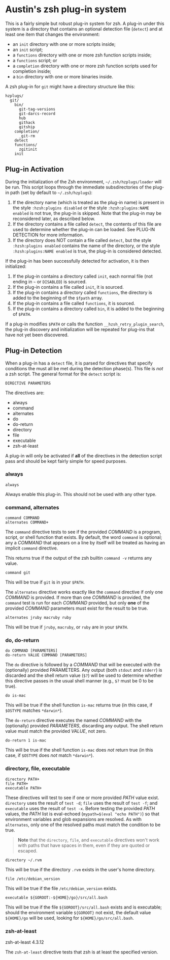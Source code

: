 # Austin's zsh plug-in system

This is a fairly simple but robust plug-in system for zsh. A plug-in under
this system is a directory that contains an optional detection file (`detect`)
and at least one item that changes the environment:

* an `init` directory with one or more scripts inside;
* an `init` script;
* a `functions` directory with one or more zsh function scripts inside;
* a `functions` script; or
* a `completion` directory with one or more zsh function scripts used for
  completion inside;
* a `bin` directory with one or more binaries inside.

A zsh plug-in for `git` might have a directory structure like this:

    hzplugs/
      git/
        bin/
          git-tag-versions
          git-darcs-record
          hub
          githack
          gitship
        completion/
          _git-rm
        detect
        functions/
          zgitinit
        init

## Plug-in Activation

During the initialization of the Zsh environment, `~/.zsh/hzplugs/loader` will
be run. This script loops through the immediate subsdirectories of the plug-in
path (set by default to `~/.zsh/hzplugs`):

1.  If the directory name (which is treated as the plug-in name) is present in
    the style `:hzsh:plugins disabled` or the style `:hzsh:plugins:NAME
    enabled` is not true, the plug-in is skipped. Note that the plug-in may be
    reconsidered later, as described below.
2.  If the directory contains a file called `detect`, the contents of this
    file are used to determine whether the plug-in can be loaded. See PLUG-IN
    DETECTION for more information.
3.  If the directory does NOT contain a file called `detect`, but the style
    `:hzsh:plugins enabled` contains the name of the directory, or the style
    `:hzsh:plugins:NAME enabled` is true, the plug-in is considered detected.

If the plug-in has been successfully detected for activation, it is then
initialized:

1.  If the plug-in contains a directory called `init`, each normal file (not
    ending in `~` or `DISABLED`) is sourced.
2.  If the plug-in contains a file called `init`, it is sourced.
3.  If the plug-in contains a directory called `functions`, the directory is
    added to the beginning of the `$fpath` array.
4.  If the plug-in contains a file called `functions`, it is sourced.
5.  If the plug-in contains a directory called `bin`, it is added to the
    beginning of `$PATH`.

If a plug-in modifies `$PATH` or calls the function
`__hzsh_retry_plugin_search`, the plug-in discovery and initialization will be
repeated for plug-ins that have not yet been discovered.

## Plug-in Detection

When a plug-in has a `detect` file, it is parsed for directives that specify
conditions the must all be met during the detection phase(s). This file is
*not* a zsh script. The general format for the `detect` script is:

    DIRECTIVE PARAMETERS

The directives are:

* always
* command
* alternates
* do
* do-return
* directory
* file
* executable
* zsh-at-least

A plug-in will only be activated if **all** of the directives in the detection
script pass and should be kept fairly simple for speed purposes.

### always

    always

Always enable this plug-in. This should not be used with any other type.

### command, alternates

    command COMMAND
    alternates COMMAND+

The `command` directive tests to see if the provided *COMMAND* is a program,
script, or shell function that exists. By default, the word `command` is
optional; any a *COMMAND* that appears on a line by itself will be treated as
having an implicit `command` directive.

This returns true if the output of the zsh builtin `command -v` returns any
value.

    command git

This will be true if `git` is in your `$PATH`.

The `alternates` directive works exactly like the `command` directive if only
one *COMMAND* is provided. If more than one *COMMAND* is provided, the
`command` test is run for each *COMMAND* provided, but only **one** of the
provided *COMMAND* parameters must exist for the result to be true.

    alternates jruby macruby ruby

This will be true if `jruby`, `macruby`, or `ruby` are in your `$PATH`.

### do, do-return

    do COMMAND [PARAMETERS]
    do-return VALUE COMMAND [PARAMETERS]

The `do` directive is followed by a *COMMAND* that will be executed with the
(optionally) provided PARAMETERS. Any output (both `stdout` and `stderr`) is
discarded and the shell return value (`$?`) will be used to determine whether
this directive passes in the usual shell manner (e.g., `$?` must be 0 to be
true).

    do is-mac

This will be true if the shell function `is-mac` returns true (in this case, if
`$OSTYPE` matches `*darwin*`).

The `do-return` directive executes the named *COMMAND* with the (optionally)
provided *PARAMETERS*, discarding any output. The shell return value must match
the provided *VALUE*, not zero.

    do-return 1 is-mac

This will be true if the shell function `is-mac` does *not* return true (in
this case, if `$OSTYPE` does *not* match `*darwin*`).

### directory, file, executable

    directory PATH+
    file PATH+
    executable PATH+

These directives will test to see if one or more provided *PATH* value exist.
`directory` uses the result of `test -d`; `file` uses the result of `test -f`;
and `executable` uses the result of `test -x`. Before testing the provided
*PATH* values, the *PATH* list is eval-echoed (`mypath=$(eval "echo PATH")`)
so that environment variables and glob expansions are resolved. As with
`alternates`, only one of the resolved paths must match the condition to be
true.

> **Note** that the `directory`, `file`, and `executable` directives won't
> work with paths that have spaces in them, even if they are quoted or
> escaped.

    directory ~/.rvm

This will be true if the directory `.rvm` exists in the user's home directory.

    file /etc/debian_version

This will be true if the file `/etc/debian_version` exists.

    executable ${GOROOT:-${HOME}/go}/src/all.bash

This will be true if the file `${GOROOT}/src/all.bash` exists and is
executable; should the environment variable `${GOROOT}` not exist, the default
value `${HOME}/go` will be used, looking for `${HOME}/go/src/all.bash`.

### zsh-at-least

   zsh-at-least 4.3.12

The `zsh-at-least` directive tests that zsh is at least the specified version.
